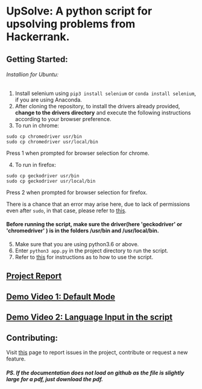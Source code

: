 
# UpSolve: A python script for upsolving problems from Hackerrank.
## Getting Started:
###### Installion for Ubuntu:
1. Install selenium using `pip3 install selenium` or `conda install selenium`, if you are using Anaconda.
2. After cloning the repository, to install the drivers already provided, **change to the drivers directory** and execute the following instructions according to your browser preference.
2. To run in chrome: 
```
sudo cp chromedriver usr/bin
sudo cp chromedriver usr/local/bin
```
Press 1 when prompted for browser selection for chrome. 

4. To run in firefox: 
```
sudo cp geckodriver usr/bin
sudo cp geckodriver usr/local/bin
```
Press 2 when prompted for browser selection for firefox.

There is a chance that an error may arise here, due to lack of permissions even after `sudo`, in that case, please  refer to [this](https://askubuntu.com/questions/24952/how-to-copy-files-into-usr-local-permission-denied).

#### Before running the script, make sure the driver(here 'geckodriver' or 'chromedriver' ) is in the folders /usr/bin and /usr/local/bin.

5. Make sure that you are using python3.6 or above.
6. Enter `python3 app.py` in the project directory to run the script.
7. Refer to [this](https://github.com/masterchief01/UpSolve) for instructions as to how to use the script.

## [Project Report](https://github.com/masterchief01/UpSolve/blob/master/UpSolve.pdf)
## [Demo Video 1: Default Mode](https://www.youtube.com/watch?v=tECo12dcGfI)
## [Demo Video 2: Language Input in the script](https://www.youtube.com/watch?v=t7UQTt1M6j4)

## Contributing:
Visit [this](https://github.com/masterchief01/UpSolve/issues) page to report issues in the project, contribute or request a new feature.


##### PS. If the documentation does not load on github as the file is slightly large for a pdf, just download the pdf.
